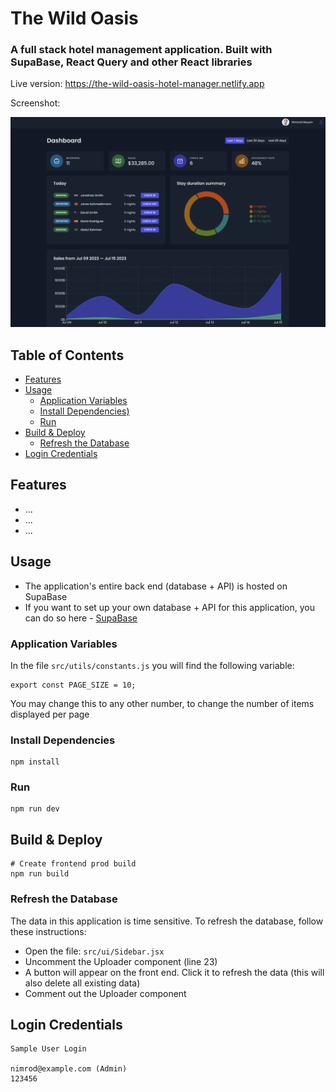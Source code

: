 # The Wild Oasis

### A full stack hotel management application. Built with SupaBase, React Query and other React libraries

Live version: https://the-wild-oasis-hotel-manager.netlify.app

Screenshot:

<img src="./public/screen.png">

<!-- toc -->

## Table of Contents

- [Features](#features)
- [Usage](#usage)
  - [Application Variables](#application-variables)
  - [Install Dependencies)](#install-dependencies)
  - [Run](#run)
- [Build & Deploy](#build--deploy)
  - [Refresh the Database](#refresh-the-database)
- [Login Credentials](#login-credentials)

<!-- tocstop -->

## Features

- ...
- ...
- ...

## Usage

- The application's entire back end (database + API) is hosted on SupaBase
- If you want to set up your own database + API for this application, you can do
  so here - [SupaBase](https://supabase.com)

### Application Variables

In the file `src/utils/constants.js` you will find the following variable:

```
export const PAGE_SIZE = 10;
```

You may change this to any other number, to change the number of items displayed
per page

### Install Dependencies

```
npm install
```

### Run

```
npm run dev
```

## Build & Deploy

```
# Create frontend prod build
npm run build
```

### Refresh the Database

The data in this application is time sensitive. To refresh the database, follow
these instructions:

- Open the file: `src/ui/Sidebar.jsx`
- Uncomment the Uploader component (line 23)
- A button will appear on the front end. Click it to refresh the data (this will
  also delete all existing data)
- Comment out the Uploader component

## Login Credentials

```
Sample User Login

nimrod@example.com (Admin)
123456
```
